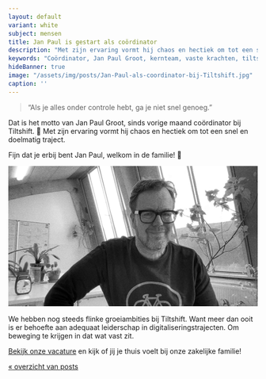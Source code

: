 ```yaml
---
layout: default
variant: white
subject: mensen
title: Jan Paul is gestart als coördinator
description: "Met zijn ervaring vormt hij chaos en hectiek om tot een snel en doelmatig traject. Fijn dat je erbij bent Jan Paul, welkom in de familie!"
keywords: "Coördinator, Jan Paul Groot, kernteam, vaste krachten, tiltshift, vacature"
hideBanner: true
image: "/assets/img/posts/Jan-Paul-als-coordinator-bij-Tiltshift.jpg"
caption: ''
---
```

> “Als je alles onder controle hebt, ga je niet snel genoeg.”

Dat is het motto van Jan Paul Groot, sinds vorige maand coördinator bij Tiltshift. 🥳 Met zijn ervaring vormt hij chaos en hectiek om tot een snel en doelmatig traject.

Fijn dat je erbij bent Jan Paul, welkom in de familie! 🚀

<div class="article-image">
    <img src="/assets/img/posts/Jan-Paul-als-coordinator-bij-Tiltshift.jpg">
</div>


We hebben nog steeds flinke groeiambities bij Tiltshift. Want meer dan ooit is er behoefte aan adequaat leiderschap in digitaliseringstrajecten. Om beweging te krijgen in dat wat vast zit.

[Bekijk onze vacature](/2021/06/30/Vacature-Strategisch-Coordinator.html) en kijk of jij je thuis voelt bij onze zakelijke familie!

[« overzicht van posts](/posts/)
